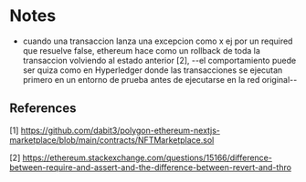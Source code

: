 # Notes

- cuando una transaccion lanza una excepcion como x ej por un required que resuelve false, ethereum hace como un rollback de toda la transaccion volviendo al estado anterior [2], --el comportamiento puede ser quiza como en Hyperledger donde las transacciones se ejecutan primero en un entorno de prueba antes de ejecutarse en la red original-- 
    

## References

[1] https://github.com/dabit3/polygon-ethereum-nextjs-marketplace/blob/main/contracts/NFTMarketplace.sol

[2] https://ethereum.stackexchange.com/questions/15166/difference-between-require-and-assert-and-the-difference-between-revert-and-thro